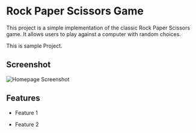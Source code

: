 # Rock Paper Scissors Game  

This project is a simple implementation of the classic Rock Paper Scissors game. It allows users to play against a computer with random choices.

This is sample Project.


## Screenshot

![Homepage Screenshot](HomePage.png)

## Features


- Feature 1 


- Feature 2
